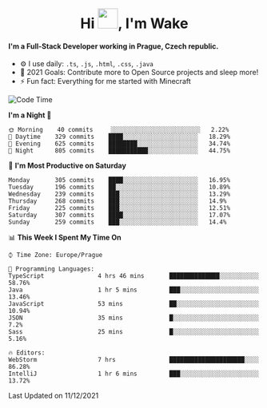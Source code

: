<h1 align="center">Hi <img src="https://raw.githubusercontent.com/MrWakeCZ/MrWakeCZ/master/Hi.gif" width="40px" />, I'm Wake</h1>

#### I'm a Full-Stack Developer working in Prague, Czech republic.
- ⚙️ I use daily: `.ts`, `.js`, `.html`, `.css`, `.java`
- 🥅 2021 Goals: Contribute more to Open Source projects and sleep more!
- ⚡ Fun fact: Everything for me started with Minecraft

<!--START_SECTION:waka-->
![Code Time](http://img.shields.io/badge/Code%20Time-2%2C011%20hrs%2043%20mins-blue)

**I'm a Night 🦉** 

```text
🌞 Morning    40 commits     ░░░░░░░░░░░░░░░░░░░░░░░░░   2.22% 
🌆 Daytime    329 commits    ████░░░░░░░░░░░░░░░░░░░░░   18.29% 
🌃 Evening    625 commits    ████████░░░░░░░░░░░░░░░░░   34.74% 
🌙 Night      805 commits    ███████████░░░░░░░░░░░░░░   44.75%

```
📅 **I'm Most Productive on Saturday** 

```text
Monday       305 commits    ████░░░░░░░░░░░░░░░░░░░░░   16.95% 
Tuesday      196 commits    ██░░░░░░░░░░░░░░░░░░░░░░░   10.89% 
Wednesday    239 commits    ███░░░░░░░░░░░░░░░░░░░░░░   13.29% 
Thursday     268 commits    ███░░░░░░░░░░░░░░░░░░░░░░   14.9% 
Friday       225 commits    ███░░░░░░░░░░░░░░░░░░░░░░   12.51% 
Saturday     307 commits    ████░░░░░░░░░░░░░░░░░░░░░   17.07% 
Sunday       259 commits    ███░░░░░░░░░░░░░░░░░░░░░░   14.4%

```


📊 **This Week I Spent My Time On** 

```text
⌚︎ Time Zone: Europe/Prague

💬 Programming Languages: 
TypeScript               4 hrs 46 mins       ██████████████░░░░░░░░░░░   58.76% 
Java                     1 hr 5 mins         ███░░░░░░░░░░░░░░░░░░░░░░   13.46% 
JavaScript               53 mins             ██░░░░░░░░░░░░░░░░░░░░░░░   10.94% 
JSON                     35 mins             █░░░░░░░░░░░░░░░░░░░░░░░░   7.2% 
Sass                     25 mins             █░░░░░░░░░░░░░░░░░░░░░░░░   5.16%

🔥 Editors: 
WebStorm                 7 hrs               █████████████████████░░░░   86.28% 
IntelliJ                 1 hr 6 mins         ███░░░░░░░░░░░░░░░░░░░░░░   13.72%

```


 Last Updated on 11/12/2021
<!--END_SECTION:waka-->
